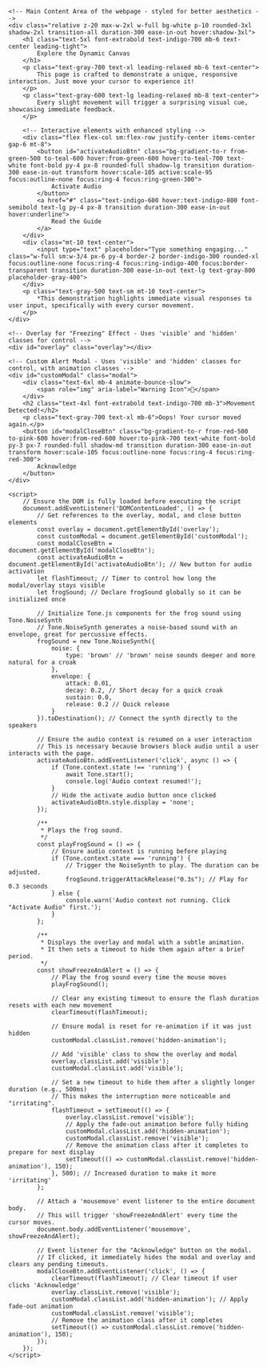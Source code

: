 <!DOCTYPE html>
<html lang="en">
<head>
    <meta charset="UTF-8">
    <meta name="viewport" content="width=device-width, initial-scale=1.0">
    <title>Dynamic Interaction Demo</title>
    <!-- Load Tailwind CSS -->
    <script src="https://cdn.tailwindcss.com"></script>
    <!-- Load Inter font from Google Fonts for a modern, clean look -->
    <link href="https://fonts.googleapis.com/css2?family=Inter:wght@300;400;500;600;700;800&display=swap" rel="stylesheet">
    <!-- Load Tone.js library for programmatic audio generation -->
    <script src="https://cdnjs.cloudflare.com/ajax/libs/tone/14.8.49/Tone.min.js"></script>
    <style>
        /* Apply Inter font and smooth scroll behavior */
        body {
            font-family: 'Inter', sans-serif;
            scroll-behavior: smooth;
            overflow: hidden; /* Prevent scrolling if the overlay is active */
        }
        /* Keyframe animation for a subtle fade-in effect on the modal */
        @keyframes fadeIn {
            from { opacity: 0; transform: translate(-50%, -60%); }
            to { opacity: 1; transform: translate(-50%, -50%); }
        }
        /* Keyframe animation for a subtle fade-out effect on the modal */
        @keyframes fadeOut {
            from { opacity: 1; transform: translate(-50%, -50%); }
            to { opacity: 0; transform: translate(-50%, -60%); }
        }
        /* Styles for the full-screen overlay that simulates freezing */
        .overlay {
            position: fixed;
            top: 0;
            left: 0;
            width: 100%;
            height: 100%;
            background-color: rgba(0, 0, 0, 0.6); /* Slightly darker for more impact */
            z-index: 999;
            opacity: 0; /* Start hidden */
            pointer-events: none; /* Make it not block events when hidden */
            transition: opacity 0.1s ease-in-out; /* Smooth transition */
        }
        .overlay.visible {
            opacity: 1; /* Fully opaque when visible */
            pointer-events: auto; /* Block events when visible */
        }
        /* Styles for the custom alert modal */
        .modal {
            position: fixed;
            top: 50%;
            left: 50%;
            transform: translate(-50%, -50%);
            background: linear-gradient(135deg, #ffffff, #f0f4f8); /* Subtle gradient background */
            padding: 2.5rem; /* More padding */
            border-radius: 1.25rem; /* More rounded corners */
            box-shadow: 0 20px 25px -5px rgba(0, 0, 0, 0.1), 0 8px 10px -6px rgba(0, 0, 0, 0.04); /* Deeper shadow */
            z-index: 1000;
            text-align: center;
            opacity: 0; /* Start hidden */
            pointer-events: none;
        }
        .modal.visible {
            animation: fadeIn 0.15s forwards; /* Apply fade-in animation when visible */
            pointer-events: auto;
        }
        .modal.hidden-animation {
            animation: fadeOut 0.15s forwards; /* Apply fade-out animation when hiding */
            pointer-events: none;
        }
    </style>
</head>
<!-- Body with a more vibrant background and improved centering -->
<body class="bg-gradient-to-br from-purple-100 via-blue-100 to-indigo-200 min-h-screen flex items-center justify-center p-6">

    <!-- Main Content Area of the webpage - styled for better aesthetics -->
    <div class="relative z-20 max-w-2xl w-full bg-white p-10 rounded-3xl shadow-2xl transition-all duration-300 ease-in-out hover:shadow-3xl">
        <h1 class="text-5xl font-extrabold text-indigo-700 mb-6 text-center leading-tight">
            Explore the Dynamic Canvas
        </h1>
        <p class="text-gray-700 text-xl leading-relaxed mb-6 text-center">
            This page is crafted to demonstrate a unique, responsive interaction. Just move your cursor to experience it!
        </p>
        <p class="text-gray-600 text-lg leading-relaxed mb-8 text-center">
            Every slight movement will trigger a surprising visual cue, showcasing immediate feedback.
        </p>

        <!-- Interactive elements with enhanced styling -->
        <div class="flex flex-col sm:flex-row justify-center items-center gap-6 mt-8">
            <button id="activateAudioBtn" class="bg-gradient-to-r from-green-500 to-teal-600 hover:from-green-600 hover:to-teal-700 text-white font-bold py-4 px-8 rounded-full shadow-lg transition duration-300 ease-in-out transform hover:scale-105 active:scale-95 focus:outline-none focus:ring-4 focus:ring-green-300">
                Activate Audio
            </button>
            <a href="#" class="text-indigo-600 hover:text-indigo-800 font-semibold text-lg py-4 px-8 transition duration-300 ease-in-out hover:underline">
                Read the Guide
            </a>
        </div>
        <div class="mt-10 text-center">
            <input type="text" placeholder="Type something engaging..." class="w-full sm:w-3/4 px-6 py-4 border-2 border-indigo-300 rounded-xl focus:outline-none focus:ring-4 focus:ring-indigo-400 focus:border-transparent transition duration-300 ease-in-out text-lg text-gray-800 placeholder-gray-400">
        </div>
        <p class="text-gray-500 text-sm mt-10 text-center">
            *This demonstration highlights immediate visual responses to user input, specifically with every cursor movement.
        </p>
    </div>

    <!-- Overlay for "Freezing" Effect - Uses 'visible' and 'hidden' classes for control -->
    <div id="overlay" class="overlay"></div>

    <!-- Custom Alert Modal - Uses 'visible' and 'hidden' classes for control, with animation classes -->
    <div id="customModal" class="modal">
        <div class="text-6xl mb-4 animate-bounce-slow">
            <span role="img" aria-label="Warning Icon">🚨</span>
        </div>
        <h2 class="text-4xl font-extrabold text-indigo-700 mb-3">Movement Detected!</h2>
        <p class="text-gray-700 text-xl mb-6">Oops! Your cursor moved again.</p>
        <button id="modalCloseBtn" class="bg-gradient-to-r from-red-500 to-pink-600 hover:from-red-600 hover:to-pink-700 text-white font-bold py-3 px-7 rounded-full shadow-md transition duration-300 ease-in-out transform hover:scale-105 focus:outline-none focus:ring-4 focus:ring-red-300">
            Acknowledge
        </button>
    </div>

    <script>
        // Ensure the DOM is fully loaded before executing the script
        document.addEventListener('DOMContentLoaded', () => {
            // Get references to the overlay, modal, and close button elements
            const overlay = document.getElementById('overlay');
            const customModal = document.getElementById('customModal');
            const modalCloseBtn = document.getElementById('modalCloseBtn');
            const activateAudioBtn = document.getElementById('activateAudioBtn'); // New button for audio activation
            let flashTimeout; // Timer to control how long the modal/overlay stays visible
            let frogSound; // Declare frogSound globally so it can be initialized once

            // Initialize Tone.js components for the frog sound using Tone.NoiseSynth
            // Tone.NoiseSynth generates a noise-based sound with an envelope, great for percussive effects.
            frogSound = new Tone.NoiseSynth({
                noise: {
                    type: 'brown' // 'brown' noise sounds deeper and more natural for a croak
                },
                envelope: {
                    attack: 0.01,
                    decay: 0.2, // Short decay for a quick croak
                    sustain: 0.0,
                    release: 0.2 // Quick release
                }
            }).toDestination(); // Connect the synth directly to the speakers

            // Ensure the audio context is resumed on a user interaction
            // This is necessary because browsers block audio until a user interacts with the page.
            activateAudioBtn.addEventListener('click', async () => {
                if (Tone.context.state !== 'running') {
                    await Tone.start();
                    console.log('Audio context resumed!');
                }
                // Hide the activate audio button once clicked
                activateAudioBtn.style.display = 'none';
            });

            /**
             * Plays the frog sound.
             */
            const playFrogSound = () => {
                // Ensure audio context is running before playing
                if (Tone.context.state === 'running') {
                    // Trigger the NoiseSynth to play. The duration can be adjusted.
                    frogSound.triggerAttackRelease("0.3s"); // Play for 0.3 seconds
                } else {
                    console.warn('Audio context not running. Click "Activate Audio" first.');
                }
            };

            /**
             * Displays the overlay and modal with a subtle animation.
             * It then sets a timeout to hide them again after a brief period.
             */
            const showFreezeAndAlert = () => {
                // Play the frog sound every time the mouse moves
                playFrogSound();

                // Clear any existing timeout to ensure the flash duration resets with each new movement
                clearTimeout(flashTimeout);

                // Ensure modal is reset for re-animation if it was just hidden
                customModal.classList.remove('hidden-animation');

                // Add 'visible' class to show the overlay and modal
                overlay.classList.add('visible');
                customModal.classList.add('visible');

                // Set a new timeout to hide them after a slightly longer duration (e.g., 500ms)
                // This makes the interruption more noticeable and "irritating".
                flashTimeout = setTimeout(() => {
                    overlay.classList.remove('visible');
                    // Apply the fade-out animation before fully hiding
                    customModal.classList.add('hidden-animation');
                    customModal.classList.remove('visible');
                    // Remove the animation class after it completes to prepare for next display
                    setTimeout(() => customModal.classList.remove('hidden-animation'), 150);
                }, 500); // Increased duration to make it more 'irritating'
            };

            // Attach a 'mousemove' event listener to the entire document body.
            // This will trigger 'showFreezeAndAlert' every time the cursor moves.
            document.body.addEventListener('mousemove', showFreezeAndAlert);

            // Event listener for the "Acknowledge" button on the modal.
            // If clicked, it immediately hides the modal and overlay and clears any pending timeouts.
            modalCloseBtn.addEventListener('click', () => {
                clearTimeout(flashTimeout); // Clear timeout if user clicks 'Acknowledge'
                overlay.classList.remove('visible');
                customModal.classList.add('hidden-animation'); // Apply fade-out animation
                customModal.classList.remove('visible');
                // Remove the animation class after it completes
                setTimeout(() => customModal.classList.remove('hidden-animation'), 150);
            });
        });
    </script>
</body>
</html>
